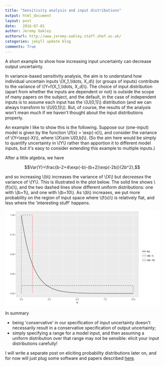 ```yaml
---
title: "Sensitivity analysis and input distributions"
output: html_document
layout: post
date:   2016-07-01
author: Jeremy Oakley
authorurl: http://www.jeremy-oakley.staff.shef.ac.uk/
categories: jekyll update blog
comments: True
---
```


A short example to show how increasing input uncertainty can decrease output uncertainty.

In variance-based sensitivity analysis, the aim is to understand how individual uncertain inputs \\(X_1,\ldots, X_d\\) (or groups of inputs) contribute to the variance of \\(Y=f(X_1,\ldots, X_d)\\). The choice of input distribution (apart from whether the inputs are dependent or not) is outside the scope of many papers on the subject, and the default, in the case of independent inputs is to assume each input has the \\(U[0,1]\\) distribution (and we can always transform to \\(U[0,1]\\)). But, of course, the results of the analysis won't mean much if we haven't thought about the input distributions properly. 

An example I like to show this is the following. Suppose our (one-input) model is given by the function \\(f(x) = \exp(-x)\\), and consider the variance of \\(Y=\exp(-X)\\), where \\(X\sim U[0,b]\\). (So the aim here would be simply to quantify uncertainty in \\(Y\\) rather than apportion it to different model inputs, but it's easy to consider extending this example to multiple inputs.)

After a little algebra, we have

$$Var(Y)=\frac{b-2+4\exp(-b)-(b+2)\exp(-2b)}{2b^2},$$

and so increasing \\(b\\) increases the variance of \\(X\\) but *decreases* the variance of \\(Y\\). This is illustrated in the plot below. The solid line shows \\(f(x)\\), and the two dashed lines show different uniform distributions: one with \\(b=1\\), and one with \\(b=10\\). As \\(b\\) increases, we put more probability on the region of input space where \\(f(x)\\) is relatively flat, and less where the 'interesting stuff' happens.


![plot of chunk unnamed-chunk-1](/figures/SA-exponential.svg)

In summary

* being 'conservative' in our specification of input uncertainty doesn't necessarily result in a conservative specification of output uncertainty;
* simply specifying a range for a model input, and then assuming a uniform distribution over that range may not be sensible: elicit your input distributions carefully!

I will write a separate post on eliciting probability distributions later on, and for now will just plug some software and papers described [here](http://www.jeremy-oakley.staff.shef.ac.uk/Research.html).




